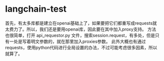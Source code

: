 # langchain-test

首先，有太多库都是建立在openai基础上了，如果要把它们都重写成requests就太费力了。所以，我们还是要用openai库，因此要在其中加入proxy支持。
方法也很简单，打开 api_requestor.py 文件，搜索session.request，有多处，但是只有一处是写着明文参数的，就在那里加入proxies参数。
此外大概也有通过requests，使用python代码进行全局设置的办法，不过可能考虑很多因素，所以就算了。

